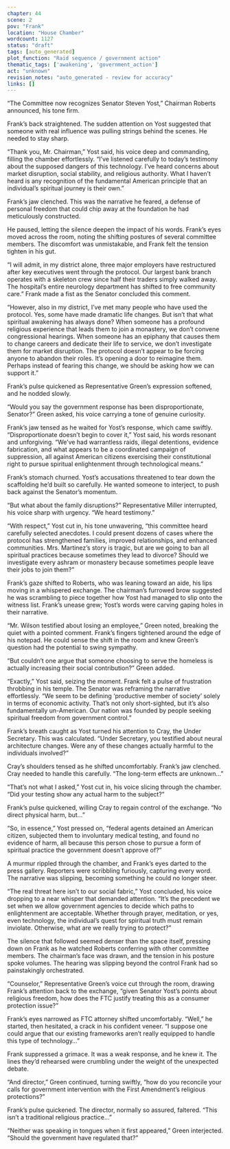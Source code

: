 ```yaml
---
chapter: 44
scene: 2
pov: "Frank"
location: "House Chamber"
wordcount: 1127
status: "draft"
tags: [auto_generated]
plot_function: "Raid sequence / government action"
thematic_tags: ['awakening', 'government_action']
act: "unknown"
revision_notes: "auto_generated - review for accuracy"
links: []
---
```


“The Committee now recognizes Senator Steven Yost,” Chairman Roberts announced, his tone firm. 

Frank’s back straightened. The sudden attention on Yost suggested that someone with real influence was pulling strings behind the scenes. He needed to stay sharp. 

“Thank you, Mr. Chairman,” Yost said, his voice deep and commanding, filling the chamber effortlessly. “I’ve listened carefully to today’s testimony about the supposed dangers of this technology. I’ve heard concerns about market disruption, social stability, and religious authority. What I haven’t heard is any recognition of the fundamental American principle that an individual’s spiritual journey is their own.” 

Frank’s jaw clenched. This was the narrative he feared, a defense of personal freedom that could chip away at the foundation he had meticulously constructed. 

He paused, letting the silence deepen the impact of his words. Frank’s eyes moved across the room, noting the shifting postures of several committee members. The discomfort was unmistakable, and Frank felt the tension tighten in his gut. 

“I will admit, in my district alone, three major employers have restructured after key executives went through the protocol. Our largest bank branch operates with a skeleton crew since half their traders simply walked away. The hospital’s entire neurology department has shifted to free community care.” Frank made a fist as the Senator concluded this comment. 

“However, also in my district, I’ve met many people who have used the protocol. Yes, some have made dramatic life changes. But isn’t that what spiritual awakening has always done? When someone has a profound religious experience that leads them to join a monastery, we don’t convene congressional hearings. When someone has an epiphany that causes them to change careers and dedicate their life to service, we don’t investigate them for market disruption. The protocol doesn’t appear to be forcing anyone to abandon their roles. It’s opening a door to reimagine them. Perhaps instead of fearing this change, we should be asking how we can support it.” 

Frank’s pulse quickened as Representative Green’s expression softened, and he nodded slowly. 

“Would you say the government response has been disproportionate, Senator?” Green asked, his voice carrying a tone of genuine curiosity. 

Frank’s jaw tensed as he waited for Yost’s response, which came swiftly. “Disproportionate doesn’t begin to cover it,” Yost said, his words resonant and unforgiving. “We’ve had warrantless raids, illegal detentions, evidence fabrication, and what appears to be a coordinated campaign of suppression, all against American citizens exercising their constitutional right to pursue spiritual enlightenment through technological means.” 

Frank’s stomach churned. Yost’s accusations threatened to tear down the scaffolding he’d built so carefully. He wanted someone to interject, to push back against the Senator’s momentum. 

“But what about the family disruptions?” Representative Miller interrupted, his voice sharp with urgency. “We heard testimony.” 

“With respect,” Yost cut in, his tone unwavering, “this committee heard carefully selected anecdotes. I could present dozens of cases where the protocol has strengthened families, improved relationships, and enhanced communities. Mrs. Martinez’s story is tragic, but are we going to ban all spiritual practices because sometimes they lead to divorce? Should we investigate every ashram or monastery because sometimes people leave their jobs to join them?” 

Frank’s gaze shifted to Roberts, who was leaning toward an aide, his lips moving in a whispered exchange. The chairman’s furrowed brow suggested he was scrambling to piece together how Yost had managed to slip onto the witness list. Frank’s unease grew; Yost’s words were carving gaping holes in their narrative. 

“Mr. Wilson testified about losing an employee,” Green noted, breaking the quiet with a pointed comment. Frank’s fingers tightened around the edge of his notepad. He could sense the shift in the room and knew Green’s question had the potential to swing sympathy. 

“But couldn’t one argue that someone choosing to serve the homeless is actually increasing their social contribution?” Green added. 

“Exactly,” Yost said, seizing the moment. Frank felt a pulse of frustration throbbing in his temple. The Senator was reframing the narrative effortlessly. “We seem to be defining ‘productive member of society’ solely in terms of economic activity. That’s not only short-sighted, but it’s also fundamentally un-American. Our nation was founded by people seeking spiritual freedom from government control.” 

Frank’s breath caught as Yost turned his attention to Cray, the Under Secretary. This was calculated. “Under Secretary, you testified about neural architecture changes. Were any of these changes actually harmful to the individuals involved?” 

Cray’s shoulders tensed as he shifted uncomfortably. Frank’s jaw clenched. Cray needed to handle this carefully. “The long-term effects are unknown…” 

“That’s not what I asked,” Yost cut in, his voice slicing through the chamber. “Did your testing show any actual harm to the subject?” 

Frank’s pulse quickened, willing Cray to regain control of the exchange. “No direct physical harm, but…” 

“So, in essence,” Yost pressed on, “federal agents detained an American citizen, subjected them to involuntary medical testing, and found no evidence of harm, all because this person chose to pursue a form of spiritual practice the government doesn’t approve of?” 

A murmur rippled through the chamber, and Frank’s eyes darted to the press gallery. Reporters were scribbling furiously, capturing every word. The narrative was slipping, becoming something he could no longer steer. 

“The real threat here isn’t to our social fabric,” Yost concluded, his voice dropping to a near whisper that demanded attention. “It’s the precedent we set when we allow government agencies to decide which paths to enlightenment are acceptable. Whether through prayer, meditation, or yes, even technology, the individual’s quest for spiritual truth must remain inviolate. Otherwise, what are we really trying to protect?” 

The silence that followed seemed denser than the space itself, pressing down on Frank as he watched Roberts conferring with other committee members. The chairman’s face was drawn, and the tension in his posture spoke volumes. The hearing was slipping beyond the control Frank had so painstakingly orchestrated. 

“Counselor,” Representative Green’s voice cut through the room, drawing Frank’s attention back to the exchange, “given Senator Yost’s points about religious freedom, how does the FTC justify treating this as a consumer protection issue?” 

Frank’s eyes narrowed as FTC attorney shifted uncomfortably. “Well,” he started, then hesitated, a crack in his confident veneer. “I suppose one could argue that our existing frameworks aren’t really equipped to handle this type of technology…” 

Frank suppressed a grimace. It was a weak response, and he knew it. The lines they’d rehearsed were crumbling under the weight of the unexpected debate. 

“And director,” Green continued, turning swiftly, “how do you reconcile your calls for government intervention with the First Amendment’s religious protections?” 

Frank’s pulse quickened. The director, normally so assured, faltered. “This isn’t a traditional religious practice…” 

“Neither was speaking in tongues when it first appeared,” Green interjected. “Should the government have regulated that?”
